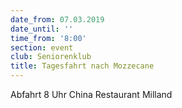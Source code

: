 ```yaml
---
date_from: 07.03.2019
date_until: ''
time_from: '8:00'
section: event
club: Seniorenklub
title: Tagesfahrt nach Mozzecane
---
```

Abfahrt 8 Uhr China Restaurant Milland
